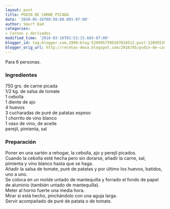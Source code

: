 ```yaml
---
layout: post
title: PUDIN DE CARNE PICADA
date: '2010-05-26T09:50:00.001-07:00'
author: Smurf Dad
categories:
- Carnes y derivados
modified_time: '2016-03-16T01:53:15.683-07:00'
blogger_id: tag:blogger.com,1999:blog-5299957599287034512.post-2209553523570750213
blogger_orig_url: http://recetas-desa.blogspot.com/2010/05/pudin-de-carne-picada.html
---
```


Para 6 personas.<br /><h3>Ingredientes</h3>750 grs. de carne picada<br />1/2 kg. de salsa de tomate<br />1 cebolla<br />1 diente de ajo<br />4 huevos<br />3 cucharadas de puré de patatas espeso<br />1 chorrito de vino blanco<br />1 vaso de vino, de aceite<br />perejil, pimienta, sal<br /><h3>Preparación</h3>Poner en una sartén a rehogar, la cebolla, ajo y perejil picados.<br />Cuando la cebolla esté hecha pero sin dorarse, añadir la carne, sal, pimienta y vino blanco hasta que se haga.<br />Añadir la salsa de tomate, puré de patatas y por último los huevos, batidos, uno a uno.<br />Se coloca en un molde untado de mantequilla y forrado el fondo de papel de aluminio (también untado de mantequilla).<br />Meter al horno fuerte una media hora.<br />Mirar si está hecho, pinchándolo con una aguja larga.<br />Servir acompañado de puré de patata o de tomate.